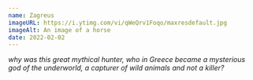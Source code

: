 ```yaml
---
name: Zagreus
imageURL: https://i.ytimg.com/vi/qWeQrv1Foqo/maxresdefault.jpg
imageAlt: An image of a horse
date: 2022-02-02
---
```


*why was this great mythical hunter, who in Greece became a mysterious god of the underworld, a capturer of wild animals and not a killer?*